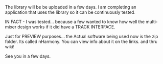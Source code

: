 
The library will be be uploaded in a few days.  I am completing an application that uses the library so it can be continuously tested.   

IN FACT - I was tested... because a few wanted to know how well the multi-mixer design works if it did have a TRACK INTERFACE.  

Just for PREVIEW purposes... the Actual software being used now is the zip folder.  Its called nHarmony.  You can view info about it on the links. and thru wiki!  

See you in a few days.
